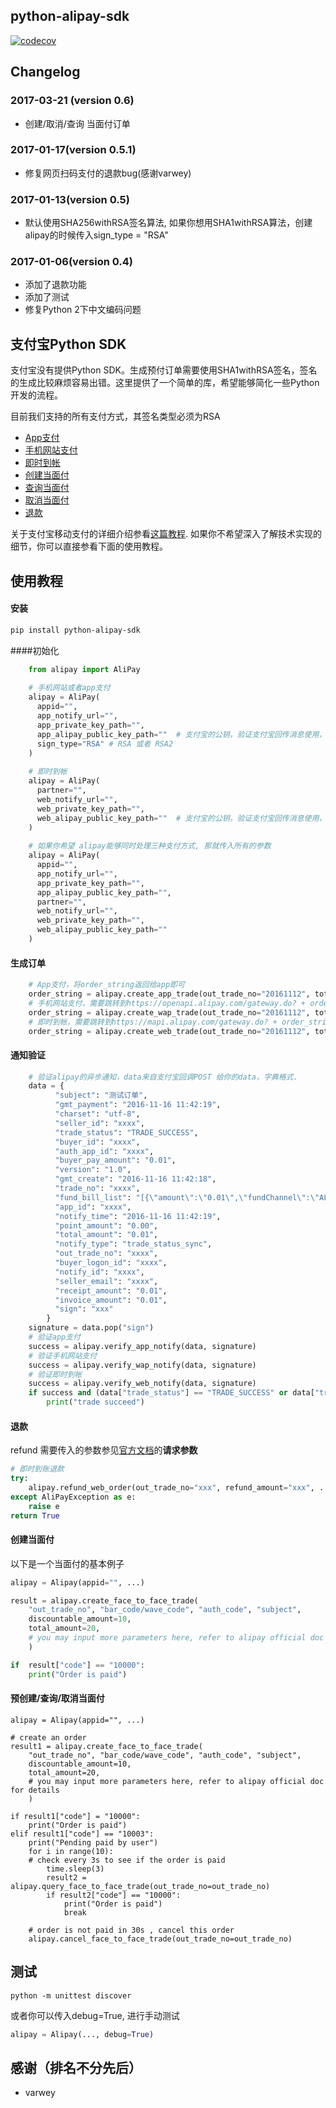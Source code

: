 ## python-alipay-sdk
[![codecov](https://codecov.io/gh/fzlee/alipay/branch/master/graph/badge.svg)](https://codecov.io/gh/fzlee/alipay)
## Changelog

### 2017-03-21 (version 0.6)
* 创建/取消/查询 当面付订单

### 2017-01-17(version 0.5.1)
* 修复网页扫码支付的退款bug(感谢varwey)

### 2017-01-13(version 0.5)
* 默认使用SHA256withRSA签名算法, 如果你想用SHA1withRSA算法，创建alipay的时候传入sign_type = "RSA"

### 2017-01-06(version 0.4)
* 添加了退款功能
* 添加了测试
* 修复Python 2下中文编码问题

##  支付宝Python SDK
支付宝没有提供Python SDK。生成预付订单需要使用SHA1withRSA签名，签名的生成比较麻烦容易出错。这里提供了一个简单的库，希望能够简化一些Python开发的流程。

目前我们支持的所有支付方式，其签名类型必须为RSA
* [App支付](https://doc.open.alipay.com/docs/doc.htm?treeId=193&articleId=105051&docType=1)
* [手机网站支付](https://doc.open.alipay.com/docs/doc.htm?treeId=193&articleId=105288&docType=1)
* [即时到帐](https://doc.open.alipay.com/doc2/detail?treeId=62&articleId=103566&docType=1)
* [创建当面付](https://doc.open.alipay.com/docs/api.htm?docType=4&apiId=850)
* [查询当面付](https://doc.open.alipay.com/docs/api.htm?docType=4&apiId=757)
* [取消当面付](https://doc.open.alipay.com/docs/api.htm?docType=4&apiId=866)
* [退款](https://doc.open.alipay.com/docs/api.htm?docType=4&apiId=759)

关于支付宝移动支付的详细介绍参看[这篇教程](https://ifconfiger.com/page/python-alipay-sdk). 如果你不希望深入了解技术实现的细节，你可以直接参看下面的使用教程。

## 使用教程
#### 安装

```bash
pip install python-alipay-sdk
```

####初始化
```Python
    from alipay import AliPay
    
    # 手机网站或者app支付
    alipay = AliPay(
      appid="",
      app_notify_url="", 
      app_private_key_path="", 
      app_alipay_public_key_path=""  # 支付宝的公钥，验证支付宝回传消息使用，不是你自己的公钥,
      sign_type="RSA" # RSA 或者 RSA2
    )
    
    # 即时到帐
    alipay = AliPay(
      partner="",
      web_notify_url="", 
      web_private_key_path="", 
      web_alipay_public_key_path=""  # 支付宝的公钥，验证支付宝回传消息使用，不是你自己的公钥
    )
    
    # 如果你希望 alipay能够同时处理三种支付方式, 那就传入所有的参数
    alipay = AliPay(
      appid="",
      app_notify_url="", 
      app_private_key_path="",
      app_alipay_public_key_path="",
      partner="", 
      web_notify_url="",
      web_private_key_path="", 
      web_alipay_public_key_path="" 
    )
```
    
#### 生成订单
```Python
    # App支付，将order_string返回给app即可
    order_string = alipay.create_app_trade(out_trade_no="20161112", total_amount="0.01", subject="测试订单")
    # 手机网站支付，需要跳转到https://openapi.alipay.com/gateway.do? + order_string
    order_string = alipay.create_wap_trade(out_trade_no="20161112", total_amount="0.01", subject="测试订单", return_url="https://example.com")
    # 即时到帐，需要跳转到https://mapi.alipay.com/gateway.do? + order_string
    order_string = alipay.create_web_trade(out_trade_no="20161112", total_amount="0.01", subject="测试订单", return_url="https://example.com")
```
#### 通知验证
```Python
    # 验证alipay的异步通知，data来自支付宝回调POST 给你的data，字典格式.
    data = {
          "subject": "测试订单",
          "gmt_payment": "2016-11-16 11:42:19",
          "charset": "utf-8",
          "seller_id": "xxxx",
          "trade_status": "TRADE_SUCCESS",
          "buyer_id": "xxxx",
          "auth_app_id": "xxxx",
          "buyer_pay_amount": "0.01",
          "version": "1.0",
          "gmt_create": "2016-11-16 11:42:18",
          "trade_no": "xxxx",
          "fund_bill_list": "[{\"amount\":\"0.01\",\"fundChannel\":\"ALIPAYACCOUNT\"}]",
          "app_id": "xxxx",
          "notify_time": "2016-11-16 11:42:19",
          "point_amount": "0.00",
          "total_amount": "0.01",
          "notify_type": "trade_status_sync",
          "out_trade_no": "xxxx",
          "buyer_logon_id": "xxxx",
          "notify_id": "xxxx",
          "seller_email": "xxxx",
          "receipt_amount": "0.01",
          "invoice_amount": "0.01",
          "sign": "xxx"
        }
    signature = data.pop("sign")
    # 验证app支付
    success = alipay.verify_app_notify(data, signature)
    # 验证手机网站支付
    success = alipay.verify_wap_notify(data, signature)
    # 验证即时到帐
    success = alipay.verify_web_notify(data, signature)
    if success and (data["trade_status"] == "TRADE_SUCCESS" or data["trade_status"] == "TRADE_FINISHED" ):
        print("trade succeed")
```

#### 退款

refund 需要传入的参数参见[官方文档](https://doc.open.alipay.com/docs/api.htm?docType=4&apiId=759)的**请求参数**

```Python
# 即时到账退款
try:
    alipay.refund_web_order(out_trade_no="xxx", refund_amount="xxx", ...)
except AliPayException as e:
    raise e
return True
```

#### 创建当面付

以下是一个当面付的基本例子
```Python
alipay = Alipay(appid="", ...)

result = alipay.create_face_to_face_trade(
    "out_trade_no", "bar_code/wave_code", "auth_code", "subject",
    discountable_amount=10,
    total_amount=20,
    # you may input more parameters here, refer to alipay official doc for details
    )

if  result["code"] == "10000":
    print("Order is paid")
```

#### 预创建/查询/取消当面付
```
alipay = Alipay(appid="", ...)

# create an order
result1 = alipay.create_face_to_face_trade(
    "out_trade_no", "bar_code/wave_code", "auth_code", "subject",
    discountable_amount=10,
    total_amount=20,
    # you may input more parameters here, refer to alipay official doc for details
    )

if result1["code"] = "10000":
    print("Order is paid")
elif result1["code"] == "10003":
    print("Pending paid by user")
    for i in range(10):
    # check every 3s to see if the order is paid
        time.sleep(3)
        result2 = alipay.query_face_to_face_trade(out_trade_no=out_trade_no)
        if result2["code"] == "10000":
            print("Order is paid")
            break

    # order is not paid in 30s , cancel this order
    alipay.cancel_face_to_face_trade(out_trade_no=out_trade_no)

```

## 测试
```
python -m unittest discover
```

或者你可以传入debug=True, 进行手动测试
```Python
alipay = Alipay(..., debug=True)
```

## 感谢（排名不分先后）
* varwey
